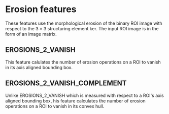# Erosion features

These features use the morphological erosion of the binary ROI image with respect to the $3 \times 3$ structuring element ker. The input ROI image is in the form of an image matrix.

## EROSIONS_2_VANISH

This feature calulates the number of erosion operations on a ROI to vanish in its axis aligned bounding box.

## EROSIONS_2_VANISH_COMPLEMENT

Unlike EROSIONS_2_VANISH which is measured with respect to a ROI's axis aligned bounding box, his feature calculates the number of erosion operations on a ROI to vanish in its convex hull.